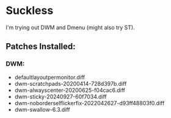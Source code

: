# Suckless

I'm trying out DWM and Dmenu (might also try ST).

## Patches Installed:
### DWM:
 - defaultlayoutpermonitor.diff
 - dwm-scratchpads-20200414-728d397b.diff
 - dwm-alwayscenter-20200625-f04cac6.diff
 - dwm-sticky-20240927-60f7034.diff
 - dwm-noborderselflickerfix-2022042627-d93ff48803f0.diff
 - dwm-swallow-6.3.diff

